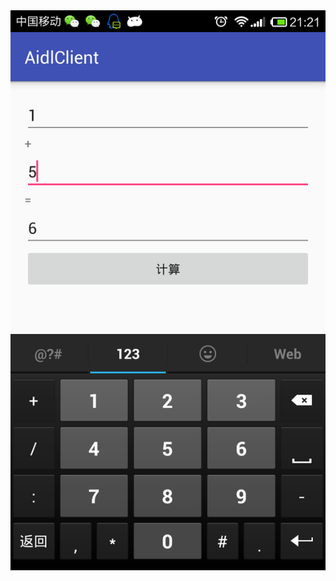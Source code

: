 <img src="https://raw.githubusercontent.com/whtchl/AidlTemplate/master/pic/device-2016-08-31-212205.png"/>
